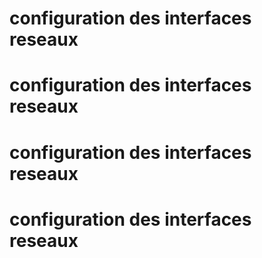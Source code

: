 # configuration des interfaces reseaux
# configuration des interfaces reseaux
# configuration des interfaces reseaux
# configuration des interfaces reseaux
